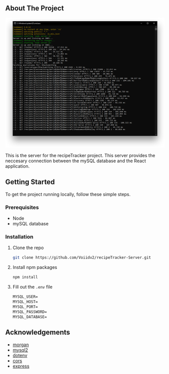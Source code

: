 <!-- ABOUT THE PROJECT -->

## About The Project

[![Product Name Screen Shot][product-screenshot]](https://github.com/Voiidv2/recipeTracker-Server)

This is the server for the recipeTracker project. This server provides the neccesary connection between the mySQL database and the React application.

## Getting Started

To get the project running locally, follow these simple steps.

### Prerequisites

- Node
- mySQL database

### Installation

1. Clone the repo
   ```sh
   git clone https://github.com/Voiidv2/recipeTracker-Server.git
   ```
2. Install npm packages
   ```sh
   npm install
   ```
3. Fill out the `.env` file
   ```JS
   MYSQL_USER=
   MYSQL_HOST=
   MYSQL_PORT=
   MYSQL_PASSWORD=
   MYSQL_DATABASE=
   ```

<!-- ACKNOWLEDGEMENTS -->

## Acknowledgements

- [morgan](https://www.npmjs.com/package/morgan)
- [mysql2](https://www.npmjs.com/package/mysql2)
- [dotenv](https://www.npmjs.com/package/dotenv)
- [cors](https://www.npmjs.com/package/cors)
- [express](https://www.npmjs.com/package/express)

<!-- MARKDOWN LINKS & IMAGES -->
<!-- https://www.markdownguide.org/basic-syntax/#reference-style-links -->

[product-screenshot]: images/screenshot.png
